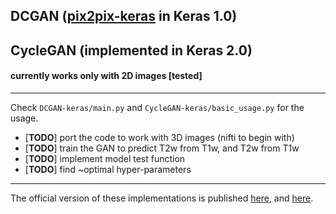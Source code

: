 ## DCGAN ([pix2pix-keras](https://github.com/williamFalcon/pix2pix-keras) in Keras 1.0)
## CycleGAN (implemented in Keras 2.0)
#### currently works only with 2D images [tested]
---

Check `DCGAN-keras/main.py` and `CycleGAN-keras/basic_usage.py` for the usage.

- [**TODO**] port the code to work with 3D images (nifti to begin with)
- [**TODO**] train the GAN to predict T2w from T1w, and T2w from T1w
- [**TODO**] implement model test function
- [**TODO**] find ~optimal hyper-parameters

---

The official version of these implementations is published [here](https://github.com/phillipi/pix2pix), and [here](https://github.com/junyanz/CycleGAN).

